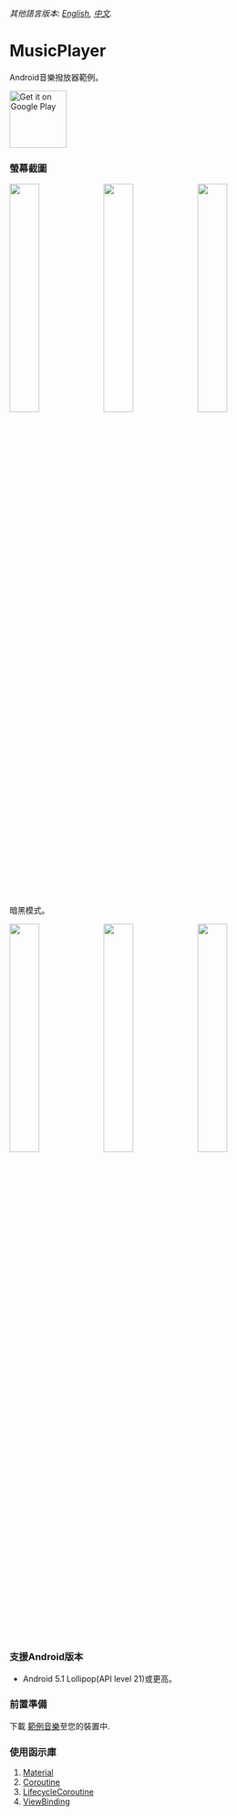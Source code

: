 *其他語言版本: [English](README.md), [中文](README.zh-tw.md).*

# MusicPlayer
Android音樂撥放器範例。

<a href='https://play.google.com/store/apps/details?id=com.a1573595.musicplayer'><img alt='Get it on Google Play' src='https://play.google.com/intl/en_us/badges/images/generic/en_badge_web_generic.png' height="100px"/></a>

### 螢幕截圖
<div style="dispaly:flex">
    <img src="https://user-images.githubusercontent.com/25738593/98453966-f8a1d380-2199-11eb-9d53-11c64c71c578.jpg" width="32%">
    <img src="https://user-images.githubusercontent.com/25738593/119064716-8b0b1580-ba0e-11eb-84d4-e5d71554aaab.jpg" width="32%">
    <img src="https://user-images.githubusercontent.com/25738593/119064721-8e060600-ba0e-11eb-9bd3-82cb0b867915.jpg" width="32%">
</div>

暗黑模式。
<div style="dispaly:flex">
    <img src="https://user-images.githubusercontent.com/25738593/98453963-f5a6e300-2199-11eb-8a1c-354f2e71308a.jpg" width="32%">
    <img src="https://user-images.githubusercontent.com/25738593/119064728-9100f680-ba0e-11eb-85d5-a230b0619aa1.jpg" width="32%">
    <img src="https://user-images.githubusercontent.com/25738593/119064731-92caba00-ba0e-11eb-905f-564465a43b14.jpg" width="32%">
</div>

### 支援Android版本
- Android 5.1 Lollipop(API level 21)或更高。

### 前置準備
下載 [範例音樂](https://ccrma.stanford.edu/~jos/pasp/Sound_Examples.html)至您的裝置中.

### 使用函示庫
1. [Material](https://material.io/)
2. [Coroutine](https://github.com/Kotlin/kotlinx.coroutines)
3. [LifecycleCoroutine](https://developer.android.com/topic/libraries/architecture/coroutines)
4. [ViewBinding](https://developer.android.com/topic/libraries/view-binding)